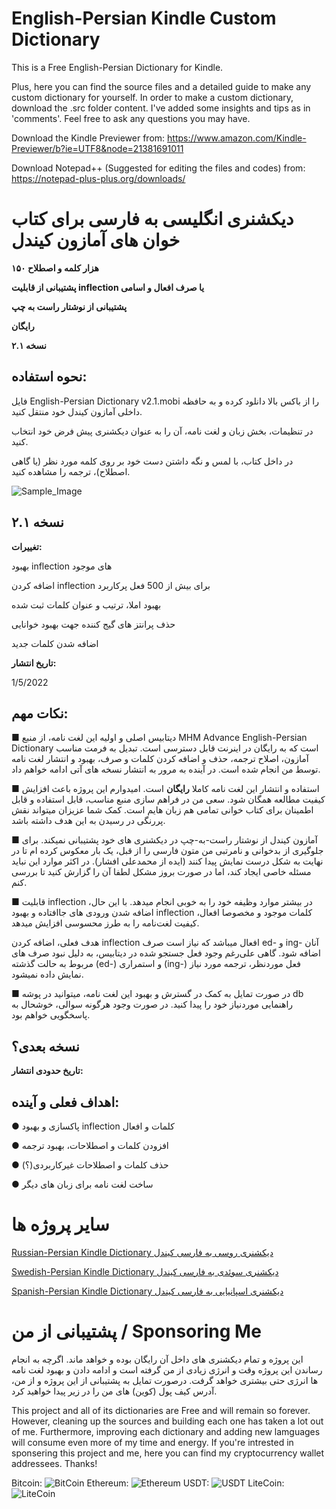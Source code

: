 # English-Persian Kindle Custom Dictionary
 This is a Free English-Persian Dictionary for Kindle.
 
 Plus, here you can find the source files and a detailed guide to make any custom dictionary for yourself.
 In order to make a custom dictionary, download the .src folder content. I've added some insights and tips as in 'comments'. Feel free to ask any questions you may have.
 
Download the Kindle Previewer from: https://www.amazon.com/Kindle-Previewer/b?ie=UTF8&node=21381691011

Download Notepad++ (Suggested for editing the files and codes) from: https://notepad-plus-plus.org/downloads/
 

# دیکشنری انگلیسی به فارسی برای کتاب خوان های آمازون کیندل

**۱۵۰ هزار کلمه و اصطلاح**

**پشتیبانی از قابلیت inflection یا صرف افعال و اسامی**

**پشتیبانی از نوشتار راست به چپ**

**رایگان**
 
**نسخه ۲.۱**

## نحوه استفاده:
فایل English-Persian Dictionary v2.1.mobi را از باکس بالا دانلود کرده و به حافظه داخلی آمازون کیندل خود منتقل کنید.

در تنظیمات، بخش زبان و لغت نامه، آن را به عنوان دیکشنری پیش فرض خود انتخاب کنید.

در داخل کتاب، با لمس و نگه داشتن دست خود بر روی کلمه مورد نظر (یا گاهی اصطلاح)، ترجمه را مشاهده کنید.
 
![Sample_Image](https://raw.githubusercontent.com/hossein1376/English-Persian-Kindle-Custom-Dictionary/b7f68983676af13b36b9990583ca0ec468260811/sample.jpg)
 
## نسخه ۲.۱
**تغییرات:**

بهبود inflection های موجود

اضافه کردن inflection برای بیش از 500 فعل پرکاربرد

بهبود املا، ترتیب و عنوان کلمات ثبت شده

حذف پرانتز های گیج کننده جهت بهبود خوانایی

اضافه شدن کلمات جدید

**تاریخ انتشار:**

1/5/2022

## نکات مهم:
■ دیتابیس اصلی و اولیه این لغت نامه، از منبع MHM Advance English-Persian Dictionary است که به رایگان در اینرنت قابل دسترسی است.
تبدیل به فرمت مناسب آمازون، اصلاح ترجمه، حذف و اضافه کردن کلمات و صرف، بهبود و انتشار لغت نامه توسط من انجام شده است. در آینده به مرور به انتشار نسخه های آتی ادامه خواهم داد.

■ استفاده و انتشار این لغت نامه کاملا **رایگان** است. امیدوارم این پروژه باعث افزایش کیفیت مطالعه همگان شود. 
سعی من در فراهم سازی منبع مناسب، قابل استفاده و قابل اطمینان برای کتاب خوانی تمامی هم زبان هایم است. کمک شما عزیزان میتواند نقش پررنگی در رسیدن به این هدف داشته باشد.

■ آمازون کیندل از نوشتار راست-به-چپ در دیکشنری های خود پشتیبانی نمیکند. برای جلوگیری از بدخوانی و نامرتبی من متون فارسی را از قبل، یک بار معکوس کرده ام تا در نهایت به شکل درست نمایش پیدا کنند (ایده از محمد‌علی افشار).
در اکثر موارد این نباید مسئله خاصی ایجاد کند، اما در صورت بروز مشکل لطفا آن را گزارش کنید تا بررسی کنم.

■ قابلیت inflection در بیشتر موارد وظیفه خود را به خوبی انجام میدهد. با این حال، اضافه شدن ورودی های جاافتاده و بهبود inflection کلمات موجود و مخصوصا افعال، کیفیت لغت‌نامه را به طرز محسوسی افزایش میدهد.

هدف فعلی، اضافه کردن inflection افعال میباشد که نیاز است صرف ed- و ing- آنان اضافه شود.
گاهی علی‌رغم وجود فعل جستجو شده در دیتابیس، به دلیل نبود صرف های مربوط به حالت گذشته (ed-) و استمراری (ing-) فعل موردنظر، ترجمه مورد نیاز نمایش داده نمیشود.


■ در صورت تمایل به کمک در گسترش و بهبود این لغت نامه، میتوانید در پوشه db راهنمایی موردنیاز خود را پیدا کنید.
در صورت وجود هرگونه سوالی، خوشحال به پاسخگویی خواهم بود.

## نسخه بعدی؟

**تاریخ حدودی انتشار:**

## اهداف فعلی و آینده:

●  پاکسازی و بهبود inflection کلمات و افعال

● افزودن کلمات و اصطلاحات، بهبود ترجمه

● حذف کلمات و اصطلاحات غیرکاربردی(؟)

● ساخت لغت نامه برای زبان های دیگر

# سایر پروژه ها
[Russian-Persian Kindle Dictionary دیکشنری روسی به فارسی کیندل](https://github.com/hossein1376/Russian-Persian-Kindle-Dictionary)

[Swedish-Persian Kindle Dictionary دیکشنری سوئدی به فارسی کیندل](https://github.com/hossein1376/Swedish-Persian-Kindle-Dictionary)

[Spanish-Persian Kindle Dictionary دیکشنری اسپانیایی به فارسی کیندل](https://github.com/hossein1376/Spanish-Persian-Kindle-Dictionary)

#  پشتیبانی از من / Sponsoring Me
این پروژه و تمام دیکشنری های داخل آن رایگان بوده و خواهد ماند. اگرچه به انجام رساندن این پروژه وقت و انرژی زیادی از من گرفته است و ادامه دادن و بهبود لغت نامه ها انرژی حتی بیشتری خواهد گرفت. درصورت تمایل به پشتیبانی از این پروژه و از من، آدرس کیف پول (کوین) های من را در زیر پیدا خواهید کرد.

This project and all of its dictionaries are Free and will remain so forever. However, cleaning up the sources and building each one has taken a lot out of me. Furthermore, improving each dictionary and adding new lamguages will consume even more of my time and energy. If you're intrested in sponsering this project and me, here you can find my cryptocurrency wallet addressees. Thanks!

Bitcoin: ![BitCoin](https://raw.githubusercontent.com/hossein1376/English-Persian-Kindle-Custom-Dictionary/main/.github/wa_bitcoin.png)
Ethereum: ![Ethereum](https://raw.githubusercontent.com/hossein1376/English-Persian-Kindle-Custom-Dictionary/main/.github/wa_ethereum.png)
USDT: ![USDT](https://raw.githubusercontent.com/hossein1376/English-Persian-Kindle-Custom-Dictionary/main/.github/wa_usdt.png)
LiteCoin: ![LiteCoin](https://raw.githubusercontent.com/hossein1376/English-Persian-Kindle-Custom-Dictionary/main/.github/wa_usdt.png)
